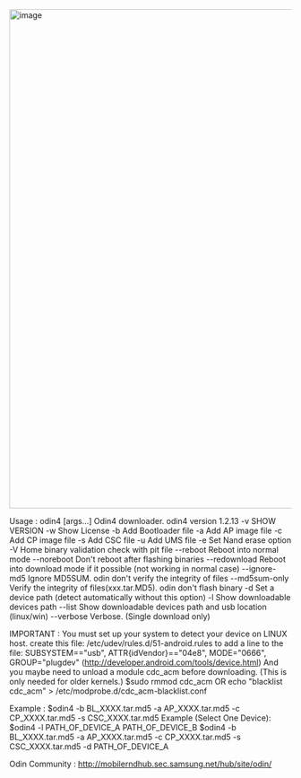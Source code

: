 <img width="779" height="890" alt="image" src="https://github.com/user-attachments/assets/93d5c1db-aaff-446c-a0d6-bf381444e507" />


Usage : odin4 [args...]
Odin4 downloader. odin4 version 1.2.13
 -v        SHOW VERSION
 -w        Show License
 -b        Add Bootloader file
 -a        Add AP image file
 -c        Add CP image file
 -s        Add CSC file
 -u        Add UMS file
 -e        Set Nand erase option
 -V        Home binary validation check with pit file
 --reboot  Reboot into normal mode
 --noreboot  Don't reboot after flashing binaries
 --redownload  Reboot into download mode if it possible (not working in normal case)
 --ignore-md5  Ignore MD5SUM. odin don't verify the integrity of files
 --md5sum-only Verify the integrity of files(xxx.tar.MD5). odin don't flash binary
 -d        Set a device path (detect automatically without this option)
 -l        Show downloadable devices path
 --list    Show downloadable devices path and usb location (linux/win)
 --verbose     Verbose. (Single download only)

IMPORTANT : You must set up your system to detect your device on LINUX host.
 create this file: /etc/udev/rules.d/51-android.rules
 to add a line to the file:
 SUBSYSTEM=="usb", ATTR{idVendor}=="04e8", MODE="0666", GROUP="plugdev"
   (http://developer.android.com/tools/device.html)
 And you maybe need to unload a module cdc_acm before downloading. (This is only needed for older kernels.)
   $sudo rmmod cdc_acm
 OR
   echo "blacklist cdc_acm" > /etc/modprobe.d/cdc_acm-blacklist.conf

Example :
$odin4 -b BL_XXXX.tar.md5 -a AP_XXXX.tar.md5 -c CP_XXXX.tar.md5 -s CSC_XXXX.tar.md5
Example (Select One Device):
$odin4 -l
PATH_OF_DEVICE_A
PATH_OF_DEVICE_B
$odin4 -b BL_XXXX.tar.md5 -a AP_XXXX.tar.md5 -c CP_XXXX.tar.md5 -s CSC_XXXX.tar.md5 -d PATH_OF_DEVICE_A

Odin Community : http://mobilerndhub.sec.samsung.net/hub/site/odin/
